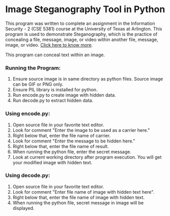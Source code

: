 # Image Steganography Tool in Python

This program was written to complete an assignment in the Information Security - 2 (CSE 5381) course at the University of Texas at Arlington.
This program is used to demonstrate Steganography, which is the practice of concealing a file, message, image, or video within another file, message, image, or video. [Click here to know more](https://en.wikipedia.org/wiki/Steganography).

This program can conceal text within an image.

### Running the Program:

1. Ensure source image is in same directory as python files. Source image can be GIF or PNG only.
2. Ensure PIL library is installed for python.
3. Run encode.py to create image with hidden data.
4. Run decode.py to extract hidden data.

### Using encode.py:

1. Open source file in your favorite text editor.
2. Look for comment "Enter the image to be used as a carrier here."
3. Right below that, enter the file name of carrier.
4. Look for comment "Enter the message to be hidden here."
5. Right below that, enter the file name of result.
6. When running the python file, enter the secret message.
7. Look at current working directory after program execution. You will get your modified image with hidden text.

### Using decode.py:

1. Open source file in your favorite text editor.
2. Look for comment "Enter file name of image with hidden text here".
3. Right below that, enter the file name of image with hidden text.
4. When running the python file, secret message in image will be displayed.
